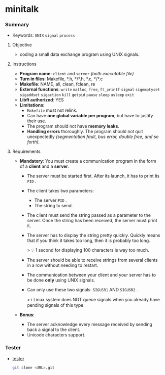 # minitalk

### Summary

- Keywords: `UNIX` `signal` `process` 

1. Objective
    - coding a small data exchange program using UNIX signals.

2. Instructions
    - **Program name**: `client` and `server` *(both executable file)*
    - **Turn in files**: Makefile, \*.h, \*/\*.h, \*.c, \*/\*.c
    - **Makefile**: NAME, all, clean, fclean, re
    - **External functions**: `write` `malloc`, `free`, `ft_printf` `signal` `sigemptyset` `sigaddset` `sigaction` `kill` `getpid` `pause` `sleep` `usleep` `exit`
    - **Libft authorized**: YES
    - **Limitations**:
        - `Makefile` must not relink.
        - Can have **one global variable per program**, but have to justify their use.
        - The program should not have **memory leaks**.
        - **Handling errors** thoroughly. The program should not quit unexpectedly *(segmentation fault, bus error, double free, and so forth).*

3. Requirements
    - **Mandatory**: 
        You must create a communication program in the form of a **client** and a **server**.

        - The server must be started first. After its launch, it has to print its `PID` .
        - The client takes two parameters:
            - The server `PID` .
            - The string to send.
        - The client must send the string passed as a parameter to the server. Once the string has been received, the server must print it.
        - The server has to  display the string pretty quickly. Quickly means that if you think it takes too long, then it is probably too long.
            
            <aside>
            > 💡 1 second for displaying 100 characters is way too much.
            
            </aside>
            
        - The server should be able to receive strings from several clients in a row without needing to restart.
        - The communication between your client and your server has to be done **only** using UNIX signals.
        - Can only use these two signals: `SIGUSR1` AND `SIGUSR2` .
            
            <aside>
            > ℹ️ Linux system does NOT queue signals when you already have pending signals of this type.
            
            </aside>

    - **Bonus**:  
        - The server acknowledge every message received by sending back a signal to the client.
        - Unicode characters support.

### Tester

- [tester]()

    ```bash
    git clone <URL>.git
    ```